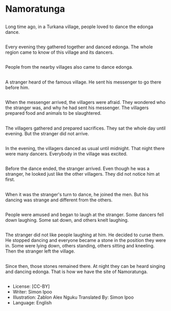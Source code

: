 # Namoratunga

##
Long time ago, in a Turkana
village, people loved to dance
the edonga dance.

##
Every evening they gathered
together and danced edonga.
The whole region came to know
of this village and its dancers.

##
People from the nearby villages
also came to dance edonga.

##
A stranger heard of the famous
village. He sent his messenger
to go there before him.

##
When the messenger arrived,
the villagers were afraid. They
wondered who the stranger
was, and why he had sent his
messenger. The villagers
prepared food and animals to
be slaughtered.

##
The villagers gathered and
prepared sacrifices. They sat
the whole day until evening.
But the stranger did not arrive.

##
In the evening, the villagers
danced as usual until midnight.
That night there were many
dancers. Everybody in the
village was excited.

##
Before the dance ended, the
stranger arrived. Even though
he was a stranger, he looked
just like the other villagers.
They did not notice him at first.

##
When it was the stranger's turn
to dance, he joined the men.
But his dancing was strange
and different from the others.

##
People were amused and began
to laugh at the stranger. Some
dancers fell down laughing.
Some sat down, and others
knelt laughing.

##
The stranger did not like people
laughing at him. He decided to
curse them. He stopped
dancing and everyone became
a stone in the position they
were in. Some were lying down,
others standing, others sitting
and kneeling. Then the stranger
left the village.

##
Since then, those stones remained there. At night they can
be heard singing and dancing edonga. That is how we have
the site of Namoratunga.

##
* License: [CC-BY]
* Writer: Simon Ipoo
* Illustration: Zablon Alex Nguku
Translated By: Simon Ipoo
* Language: English
